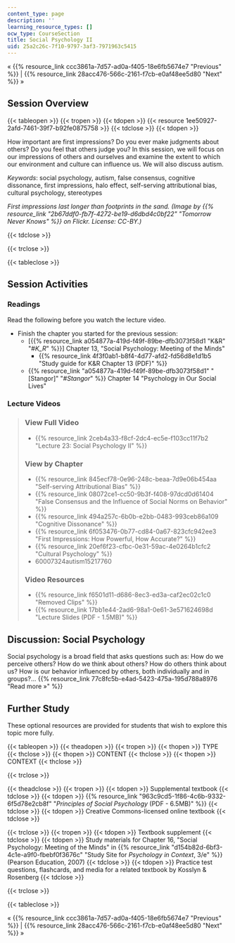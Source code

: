 ```yaml
---
content_type: page
description: ''
learning_resource_types: []
ocw_type: CourseSection
title: Social Psychology II
uid: 25a2c26c-7f10-9797-3af3-7971963c5415
---
```


« {{% resource_link ccc3861a-7d57-ad0a-f405-18e6fb5674e7 "Previous" %}} | {{% resource_link 28acc476-566c-2161-f7cb-e0af48ee5d80 "Next" %}} »

Session Overview
----------------

{{< tableopen >}}
{{< tropen >}}
{{< tdopen >}}
{{< resource 1ee50927-2afd-7461-39f7-b92fe0875758 >}}
{{< tdclose >}}
{{< tdopen >}}


How important are first impressions? Do you ever make judgments about others? Do you feel that others judge you? In this session, we will focus on our impressions of others and ourselves and examine the extent to which our environment and culture can influence us. We will also discuss autism.

_Keywords_: social psychology, autism, false consensus, cognitive dissonance, first impressions, halo effect, self-serving attributional bias, cultural psychology, stereotypes

_First impressions last longer than footprints in the sand. (Image by {{% resource_link "2b67ddf0-fb7f-4272-be19-d6dbd4c0bf22" "Tomorrow Never Knows" %}} on Flickr. License: CC-BY.)_


{{< tdclose >}}

{{< trclose >}}

{{< tableclose >}}

Session Activities
------------------

### Readings

Read the following before you watch the lecture video.

*   Finish the chapter you started for the previous session:
    *   \[{{% resource_link a054877a-419d-f49f-89be-dfb3073f58d1 "K&R" "#_K_R_" %}}\] Chapter 13, "Social Psychology: Meeting of the Minds"
        *   {{% resource_link 4f3f0ab1-b8f4-4d77-afd2-fd56d8e1d1b5 "Study guide for K&R Chapter 13 (PDF)" %}}
    *   {{% resource_link "a054877a-419d-f49f-89be-dfb3073f58d1" "\[Stangor\]" "#_Stangor_" %}} Chapter 14 "Psychology in Our Social Lives"

### Lecture Videos

> ### View Full Video
> 
> *   {{% resource_link 2ceb4a33-f8cf-2dc4-ec5e-f103cc11f7b2 "Lecture 23: Social Psychology II" %}}
> 
> ### View by Chapter
> 
> *   {{% resource_link 845ecf78-0e96-248c-beaa-7d9e06b454aa "Self-serving Attributional Bias" %}}
> *   {{% resource_link 08072ce1-cc50-9b3f-f408-97dcd0d61404 "False Consensus and the Influence of Social Norms on Behavior" %}}
> *   {{% resource_link 494a257c-6b0b-e2bb-0483-993ceb86a109 "Cognitive Dissonance" %}}
> *   {{% resource_link 6f053476-0b77-cd84-0a67-823cfc942ee3 "First Impressions: How Powerful, How Accurate?" %}}
> *   {{% resource_link 20ef6f23-cfbc-0e31-59ac-4e0264b1cfc2 "Cultural Psychology" %}}
> *   60007324autism15217760
> 
> ### Video Resources
> 
> *   {{% resource_link f6501d11-d686-8ec3-ed3a-caf2ec02c1c0 "Removed Clips" %}}
> *   {{% resource_link 17bb1e44-2ad6-98a1-0e61-3e571624698d "Lecture Slides (PDF - 1.5MB)" %}}

Discussion: Social Psychology
-----------------------------

Social psychology is a broad field that asks questions such as: How do we perceive others? How do we think about others? How do others think about us? How is our behavior influenced by others, both individually and in groups?... {{% resource_link 77c8fc5b-e4ad-5423-475a-195d788a8976 "Read more »" %}}

Further Study
-------------

These optional resources are provided for students that wish to explore this topic more fully.

{{< tableopen >}}
{{< theadopen >}}
{{< tropen >}}
{{< thopen >}}
TYPE
{{< thclose >}}
{{< thopen >}}
CONTENT
{{< thclose >}}
{{< thopen >}}
CONTEXT
{{< thclose >}}

{{< trclose >}}

{{< theadclose >}}
{{< tropen >}}
{{< tdopen >}}
Supplemental textbook
{{< tdclose >}}
{{< tdopen >}}
{{% resource_link "963c9cd5-1f86-4c6b-9332-6f5d78e2cb8f" "_Principles of Social Psychology_ (PDF - 6.5MB)" %}}
{{< tdclose >}}
{{< tdopen >}}
Creative Commons-licensed online textbook
{{< tdclose >}}

{{< trclose >}}
{{< tropen >}}
{{< tdopen >}}
Textbook supplement
{{< tdclose >}}
{{< tdopen >}}
Study materials for Chapter 16, "Social Psychology: Meeting of the Minds" in {{% resource_link "d154b82d-6bf3-4c1e-a9f0-fbebf0f3676c" "Study Site for _Psychology in Context_, 3/e" %}} (Pearson Education, 2007)
{{< tdclose >}}
{{< tdopen >}}
Practice test questions, flashcards, and media for a related textbook by Kosslyn & Rosenberg
{{< tdclose >}}

{{< trclose >}}

{{< tableclose >}}

« {{% resource_link ccc3861a-7d57-ad0a-f405-18e6fb5674e7 "Previous" %}} | {{% resource_link 28acc476-566c-2161-f7cb-e0af48ee5d80 "Next" %}} »